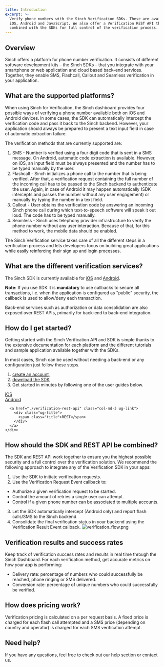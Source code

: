 ```yaml
---
title: Introduction
excerpt: >-
  Verify phone numbers with the Sinch Verification SDKs. These are available for
  iOS, Android and JavaScript. We also offer a Verification REST API that can be
  combined with the SDKs for full control of the verification process.
---
```

## Overview

Sinch offers a platform for phone number verification. It consists of different software development kits – the Sinch SDKs – that you integrate with your smartphone or web application and cloud based back-end services. Together, they enable SMS, Flashcall, Callout and Seamless verification in your application.

## What are the supported platforms?

When using Sinch for Verification, the Sinch dashboard provides four possible ways of verifying a phone number available both on iOS and Android devices. In some cases, the SDK can automatically intercept the verification code and pass it back to the Sinch backend. However, your application should always be prepared to present a text input field in case of automatic extraction failure.

The verification methods that are currently supported are:

1. SMS - Number is verified using a four digit code that is sent in a SMS message. On Android, automatic code extraction is available. However, on iOS, an input field must be always presented and the number has to be typed manually by the user.
2. Flashcall - Sinch initializes a phone call to the number that is being verified. After that, a verification request containing the full number of the incoming call has to be passed to the Sinch backend to authenticate the user. Again, in case of Android it may happen automatically (SDK intercepts and passes the number without any user engagement) or manually by typing the number in a text field.
3. Callout - User obtains the verification code by answering an incoming Sinch phone call during which text-to-speech software will speak it out loud. The code has to be typed manually.
4. Seamless - Sinch uses telephony provider infrastructure to verify the phone number without any user interaction. Because of that, for this method to work, the mobile data should be enabled.

The Sinch Verification service takes care of all the different steps in a verification process and lets developers focus on building great applications while easily reinforcing their sign up and login processes.

## What are the different verification services?

The Sinch SDK is currently available for [iOS](doc:verification-for-ios) and [Android](doc:verification-for-android).

**Note:** If you use SDK it is **mandatory** to use callbacks to secure all transactions, i.e. when the  application is configured as "public" security, the callback is used to allow/deny each transaction.

Back-end services such as authorization or data consolidation are also exposed over REST APIs, primarily for back-end to back-end integration.

## How do I get started?

Getting started with the Sinch Verification API and SDK is simple thanks to the extensive documentation for each platform and the different tutorials and sample application available together with the SDKs.

In most cases, Sinch can be used without needing a back-end or any configuration just follow these steps.

1.  [create an account](https://portal.sinch.com/#/signup),
2.  [download the SDK](https://sinch.readme.io/page/downloads)
3.  Get started in minutes by following one of the user guides below.

<div class="magic-block-html">
  <div class="ug-links">
    <div class="row">
      <a href="./verification-for-ios" class="col-md-3 ug-link">
        <div class="ug-title">
          <span class="title">iOS</span>
        </div>
      </a>
      <a href="./verification-for-android" class="col-md-3 ug-link">
        <div class="ug-title">
          <span class="title">Android</span>
        </div>
      </a>

      <a href="./verification-rest-api" class="col-md-3 ug-link">
        <div class="ug-title">
          <span class="title">REST</span>
        </div>
      </a>
    </div>
  </div>
</div>

## How should the SDK and REST API be combined?

The SDK and REST API work together to ensure you the highest possible security and a full control over the verification solution. We recommend the following approach to integrate any of the Verification SDK in your apps:

 1.  Use the SDK to initiate verification requests.
 2.  Use the Verification Request Event callback to:
  *   Authorize a given verification request to be started.
  *   Control the amount of retries a single user can attempt.
  *   Control if a given phone number can be associated to multiple accounts.
 3.  Let the SDK automatically intercept (Android only) and report flash calls/SMS to the Sinch backend.
 4.  Consolidate the final verification status in your backend using the Verification Result Event callback.
![verification_flow.png](images\eb29e43-verification_flow.png)

## Verification results and success rates

Keep track of verification success rates and results in real time through the Sinch Dashboard. For each verification method, get accurate metrics on how your app is performing:

  - Delivery rate: percentage of numbers who could successfully be reached, phone ringing or SMS delivered.
  - Conversion rate: percentage of unique numbers who could successfully be verified.

## How does pricing work?

Verification pricing is calculated on a per request basis. A fixed price is charged for each flash call attempted and a SMS price (depending on country and operator) is charged for each SMS verification attempt.

## Need help?

If you have any questions, feel free to check out our help section or contact us.
